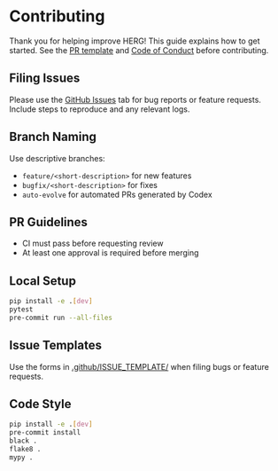 # Contributing

Thank you for helping improve HERG! This guide explains how to get started. See the [PR template](.github/PULL_REQUEST_TEMPLATE.md) and [Code of Conduct](CODE_OF_CONDUCT.md) before contributing.

## Filing Issues

Please use the [GitHub Issues](https://github.com/RedactedCoder23/HERG/issues) tab for bug reports or feature requests. Include steps to reproduce and any relevant logs.

## Branch Naming

Use descriptive branches:

- `feature/<short-description>` for new features
- `bugfix/<short-description>` for fixes
- `auto-evolve` for automated PRs generated by Codex

## PR Guidelines

- CI must pass before requesting review
- At least one approval is required before merging

## Local Setup

```bash
pip install -e .[dev]
pytest
pre-commit run --all-files
```

## Issue Templates

Use the forms in [.github/ISSUE_TEMPLATE/](.github/ISSUE_TEMPLATE/) when filing bugs or feature requests.

## Code Style

```bash
pip install -e .[dev]
pre-commit install
black .
flake8 .
mypy .
```
